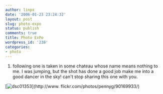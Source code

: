 ```yaml
---
author: linpx
date: '2006-01-23 23:24:32'
layout: post
slug: photo-expo
status: publish
comments: true
title: Photo ExPo
wordpress_id: '238'
categories:
- photo
---
```


1. following one is taken in some chateau whose name means nothing to me. I
was jumping, but the shot has done a good job make me into a good dancer in
the sky! can't stop sharing this one with you.

  
  
[![dsc01353](http://static.flickr.com/24/90169933_42a804e8c9.jpg)](http://www.
flickr.com/photos/pennyg/90169933/)

